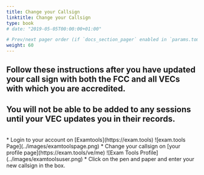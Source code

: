 ```yaml
---
title: Change your Callsign
linktitle: Change your Callsign
type: book
# date: "2019-05-05T00:00:00+01:00"

# Prev/next pager order (if `docs_section_pager` enabled in `params.toml`)
weight: 60
---
```

## Follow these instructions after you have updated your call sign with both the FCC and all VECs with which you are accredited. 

## You will not be able to be added to any sessions until your VEC updates you in their records. 

<br />
* Login to your account on [Examtools](https://exam.tools)
![exam.tools Page](../images/examtoolspage.png)
* Change your callsign on [your profile page](https://exam.tools/ve/me)
![Exam Tools Profile](../images/examtoolsuser.png)
* Click on the pen and paper and enter your new callsign in the box.
    
